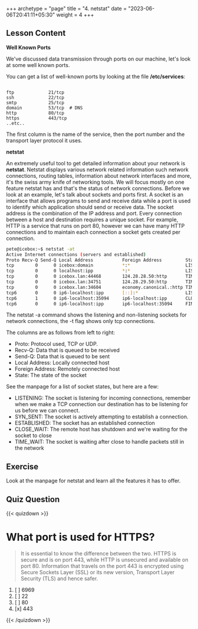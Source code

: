 +++
archetype = "page"
title = "4. netstat"
date = "2023-06-06T20:41:11+05:30"
weight = 4
+++

## Lesson Content

**Well Known Ports**

We've discussed data transmission through ports on our machine, let's look at some well known ports.

You can get a list of well-known ports by looking at the file **/etc/services**: 


```

ftp             21/tcp
ssh             22/tcp
smtp            25/tcp 
domain          53/tcp  # DNS
http            80/tcp
https           443/tcp
..etc..

```


The first column is the name of the service, then the port number and the transport layer protocol it uses.

**netstat**

An extremely useful tool to get detailed information about your network is **netstat**. Netstat displays various network related information such network connections, routing tables, information about network interfaces and more, it's the swiss army knife of networking tools. We will focus mostly on one feature netstat has and that's the status of network connections. Before we look at an example, let's talk about sockets and ports first. A socket is an interface that allows programs to send and receive data while a port is used to identify which application should send or receive data. The socket address is the combination of the IP address and port. Every connection between a host and destination requires a unique socket. For example, HTTP is a service that runs on port 80, however we can have many HTTP connections and to maintain each connection a socket gets created per connection.


```bash
pete@icebox:~$ netstat -at
Active Internet connections (servers and established)
Proto Recv-Q Send-Q Local Address           Foreign Address         State      
tcp        0      0 icebox:domain           *:*                     LISTEN     
tcp        0      0 localhost:ipp           *:*                     LISTEN     
tcp        0      0 icebox.lan:44468        124.28.28.50:http       TIME_WAIT  
tcp        0      0 icebox.lan:34751        124.28.29.50:http       TIME_WAIT  
tcp        0      0 icebox.lan:34604        economy.canonical.:http TIME_WAIT  
tcp6       0      0 ip6-localhost:ipp       [::]:*                  LISTEN     
tcp6       1      0 ip6-localhost:35094     ip6-localhost:ipp       CLOSE_WAIT 
tcp6       0      0 ip6-localhost:ipp       ip6-localhost:35094     FIN_WAIT2

```


The netstat -a command shows the listening and non-listening sockets for network connections, the -t flag shows only tcp connections. 

The columns are as follows from left to right:

* Proto: Protocol used, TCP or UDP.
* Recv-Q: Data that is queued to be received
* Send-Q: Data that is queued to be sent
* Local Address: Locally connected host
* Foreign Address: Remotely connected host
* State: The state of the socket


See the manpage for a list of socket states, but here are a few:

* LISTENING: The socket is listening for incoming connections, remember when we make a TCP connection our destination has to be listening for us before we can connect.
* SYN\_SENT: The socket is actively attempting to establish a connection.
* ESTABLISHED: The socket has an established connection
* CLOSE\_WAIT: The remote host has shutdown and we're waiting for the socket to close
* TIME\_WAIT: The socket is waiting after close to handle packets still in the network


## Exercise

Look at the manpage for netstat and learn all the features it has to offer.

## Quiz Question

{{< quizdown >}}

# What port is used for HTTPS?

> It is essential to know the difference between the two. HTTPS is secure and is on port 443, while HTTP is unsecured and available on port 80. Information that travels on the port 443 is encrypted using Secure Sockets Layer (SSL) or its new version, Transport Layer Security (TLS) and hence safer.

1. [ ] 6969
2. [ ] 22
3. [ ] 80
4. [x] 443

{{< /quizdown >}}